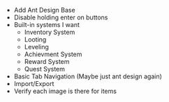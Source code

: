 -   Add Ant Design Base
-   Disable holding enter on buttons
-   Built-in systems I want
    -   Inventory System
    -   Looting
    -   Leveling
    -   Achievment System
    -   Reward System
    -   Quest System
-   Basic Tab Navigation (Maybe just ant design again)
-   Import/Export
-   Verify each image is there for items
